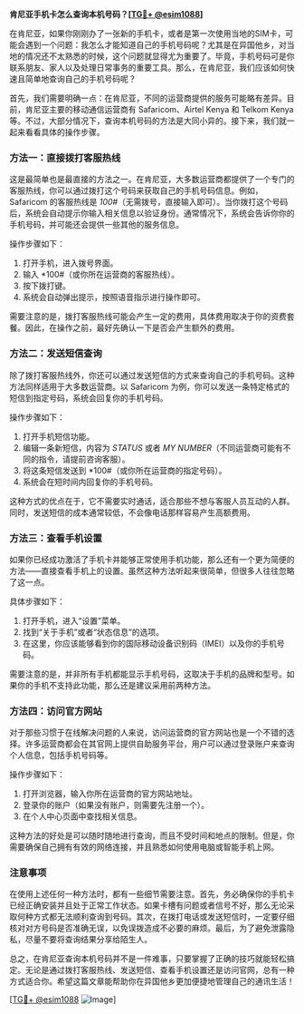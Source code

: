 **肯尼亚手机卡怎么查询本机号码？[[TG💪+ @esim1088](https://t.me/s/esim1088)]**

在肯尼亚，如果你刚刚办了一张新的手机卡，或者是第一次使用当地的SIM卡，可能会遇到一个问题：我怎么才能知道自己的手机号码呢？尤其是在异国他乡，对当地的情况还不太熟悉的时候，这个问题就显得尤为重要了。毕竟，手机号码可是你联系朋友、家人以及处理日常事务的重要工具。那么，在肯尼亚，我们应该如何快速且简单地查询自己的手机号码呢？

首先，我们需要明确一点：在肯尼亚，不同的运营商提供的服务可能略有差异。目前，肯尼亚主要的移动通信运营商有 Safaricom、Airtel Kenya 和 Telkom Kenya 等。不过，大部分情况下，查询本机号码的方法是大同小异的。接下来，我们就一起来看看具体的操作步骤。

### 方法一：直接拨打客服热线

这是最简单也是最直接的方法之一。在肯尼亚，大多数运营商都提供了一个专门的客服热线，你可以通过拨打这个号码来获取自己的手机号码信息。例如，Safaricom 的客服热线是 *100#*（无需拨号，直接输入即可）。当你拨打这个号码后，系统会自动提示你输入相关信息以验证身份。通常情况下，系统会告诉你你的手机号码，并可能还会提供一些其他的服务信息。

操作步骤如下：
1. 打开手机，进入拨号界面。
2. 输入 *100#（或你所在运营商的客服热线）。
3. 按下拨打键。
4. 系统会自动弹出提示，按照语音指示进行操作即可。

需要注意的是，拨打客服热线可能会产生一定的费用，具体费用取决于你的资费套餐。因此，在操作之前，最好先确认一下是否会产生额外的费用。

### 方法二：发送短信查询

除了拨打客服热线外，你还可以通过发送短信的方式来查询自己的手机号码。这种方法同样适用于大多数运营商。以 Safaricom 为例，你可以发送一条特定格式的短信到指定号码，系统会回复你的手机号码。

操作步骤如下：
1. 打开手机短信功能。
2. 编辑一条新短信，内容为 *STATUS* 或者 *MY NUMBER*（不同运营商可能有不同的指令，请提前咨询客服）。
3. 将这条短信发送到 *100#（或你所在运营商的指定号码）。
4. 系统会在短时间内回复你的手机号码。

这种方式的优点在于，它不需要实时通话，适合那些不想与客服人员互动的人群。同时，发送短信的成本通常较低，不会像电话那样容易产生高额费用。

### 方法三：查看手机设置

如果你已经成功激活了手机卡并能够正常使用手机功能，那么还有一个更为简便的方法——直接查看手机上的设置。虽然这种方法听起来很简单，但很多人往往忽略了这一点。

具体步骤如下：
1. 打开手机，进入“设置”菜单。
2. 找到“关于手机”或者“状态信息”的选项。
3. 在这里，你应该能够看到你的国际移动设备识别码（IMEI）以及你的手机号码。

需要注意的是，并非所有手机都能显示手机号码，这取决于手机的品牌和型号。如果你的手机不支持此功能，那么还是建议采用前两种方法。

### 方法四：访问官方网站

对于那些习惯于在线解决问题的人来说，访问运营商的官方网站也是一个不错的选择。许多运营商都会在其官网上提供自助服务平台，用户可以通过登录账户来查询个人信息，包括手机号码等。

操作步骤如下：
1. 打开浏览器，输入你所在运营商的官方网站地址。
2. 登录你的账户（如果没有账户，则需要先注册一个）。
3. 在个人中心页面中查找相关信息。

这种方法的好处是可以随时随地进行查询，而且不受时间和地点的限制。但是，你需要确保自己拥有有效的网络连接，并且熟悉如何使用电脑或智能手机上网。

### 注意事项

在使用上述任何一种方法时，都有一些细节需要注意。首先，务必确保你的手机卡已经正确安装并且处于正常工作状态。如果卡槽有问题或者信号不好，那么无论采取何种方式都无法顺利查询到号码。其次，在拨打电话或发送短信时，一定要仔细核对对方号码是否准确无误，以免误拨造成不必要的麻烦。最后，为了避免泄露隐私，尽量不要将查询结果分享给陌生人。

总之，在肯尼亚查询本机号码并不是一件难事，只要掌握了正确的技巧就能轻松搞定。无论是通过拨打客服热线、发送短信、查看手机设置还是访问官网，总有一种方式适合你。希望这篇文章能帮助你在异国他乡更加便捷地管理自己的通讯生活！

[[TG💪+ @esim1088](https://t.me/s/esim1088) ![Image](https://i.postimg.cc/4NQfJmqS/Snipaste-2025-05-13-00-14-12.png)]